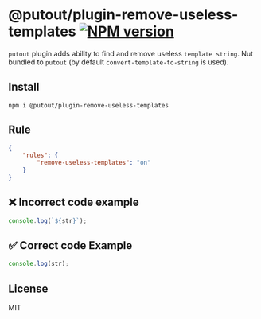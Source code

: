 # @putout/plugin-remove-useless-templates [![NPM version][NPMIMGURL]][NPMURL]

[NPMIMGURL]: https://img.shields.io/npm/v/@putout/plugin-remove-useless-templates.svg?style=flat&longCache=true
[NPMURL]: https://npmjs.org/package/@putout/plugin-remove-useless-templates"npm"

`putout` plugin adds ability to find and remove useless `template string`. Nut bundled to `putout` (by default `convert-template-to-string` is used).

## Install

```
npm i @putout/plugin-remove-useless-templates
```

## Rule

```json
{
    "rules": {
        "remove-useless-templates": "on"
    }
}
```

## ❌ Incorrect code example

```js
console.log(`${str}`);
```

## ✅ Correct code Example

```js
console.log(str);
```

## License

MIT
